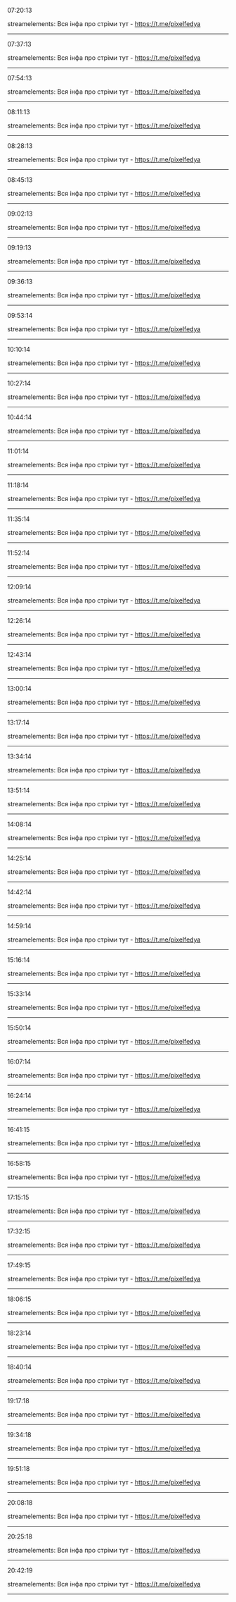 07:20:13

streamelements: Вся інфа про стріми тут - https://t.me/pixelfedya

---

07:37:13

streamelements: Вся інфа про стріми тут - https://t.me/pixelfedya

---

07:54:13

streamelements: Вся інфа про стріми тут - https://t.me/pixelfedya

---

08:11:13

streamelements: Вся інфа про стріми тут - https://t.me/pixelfedya

---

08:28:13

streamelements: Вся інфа про стріми тут - https://t.me/pixelfedya

---

08:45:13

streamelements: Вся інфа про стріми тут - https://t.me/pixelfedya

---

09:02:13

streamelements: Вся інфа про стріми тут - https://t.me/pixelfedya

---

09:19:13

streamelements: Вся інфа про стріми тут - https://t.me/pixelfedya

---

09:36:13

streamelements: Вся інфа про стріми тут - https://t.me/pixelfedya

---

09:53:14

streamelements: Вся інфа про стріми тут - https://t.me/pixelfedya

---

10:10:14

streamelements: Вся інфа про стріми тут - https://t.me/pixelfedya

---

10:27:14

streamelements: Вся інфа про стріми тут - https://t.me/pixelfedya

---

10:44:14

streamelements: Вся інфа про стріми тут - https://t.me/pixelfedya

---

11:01:14

streamelements: Вся інфа про стріми тут - https://t.me/pixelfedya

---

11:18:14

streamelements: Вся інфа про стріми тут - https://t.me/pixelfedya

---

11:35:14

streamelements: Вся інфа про стріми тут - https://t.me/pixelfedya

---

11:52:14

streamelements: Вся інфа про стріми тут - https://t.me/pixelfedya

---

12:09:14

streamelements: Вся інфа про стріми тут - https://t.me/pixelfedya

---

12:26:14

streamelements: Вся інфа про стріми тут - https://t.me/pixelfedya

---

12:43:14

streamelements: Вся інфа про стріми тут - https://t.me/pixelfedya

---

13:00:14

streamelements: Вся інфа про стріми тут - https://t.me/pixelfedya

---

13:17:14

streamelements: Вся інфа про стріми тут - https://t.me/pixelfedya

---

13:34:14

streamelements: Вся інфа про стріми тут - https://t.me/pixelfedya

---

13:51:14

streamelements: Вся інфа про стріми тут - https://t.me/pixelfedya

---

14:08:14

streamelements: Вся інфа про стріми тут - https://t.me/pixelfedya

---

14:25:14

streamelements: Вся інфа про стріми тут - https://t.me/pixelfedya

---

14:42:14

streamelements: Вся інфа про стріми тут - https://t.me/pixelfedya

---

14:59:14

streamelements: Вся інфа про стріми тут - https://t.me/pixelfedya

---

15:16:14

streamelements: Вся інфа про стріми тут - https://t.me/pixelfedya

---

15:33:14

streamelements: Вся інфа про стріми тут - https://t.me/pixelfedya

---

15:50:14

streamelements: Вся інфа про стріми тут - https://t.me/pixelfedya

---

16:07:14

streamelements: Вся інфа про стріми тут - https://t.me/pixelfedya

---

16:24:14

streamelements: Вся інфа про стріми тут - https://t.me/pixelfedya

---

16:41:15

streamelements: Вся інфа про стріми тут - https://t.me/pixelfedya

---

16:58:15

streamelements: Вся інфа про стріми тут - https://t.me/pixelfedya

---

17:15:15

streamelements: Вся інфа про стріми тут - https://t.me/pixelfedya

---

17:32:15

streamelements: Вся інфа про стріми тут - https://t.me/pixelfedya

---

17:49:15

streamelements: Вся інфа про стріми тут - https://t.me/pixelfedya

---

18:06:15

streamelements: Вся інфа про стріми тут - https://t.me/pixelfedya

---

18:23:14

streamelements: Вся інфа про стріми тут - https://t.me/pixelfedya

---

18:40:14

streamelements: Вся інфа про стріми тут - https://t.me/pixelfedya

---

19:17:18

streamelements: Вся інфа про стріми тут - https://t.me/pixelfedya

---

19:34:18

streamelements: Вся інфа про стріми тут - https://t.me/pixelfedya

---

19:51:18

streamelements: Вся інфа про стріми тут - https://t.me/pixelfedya

---

20:08:18

streamelements: Вся інфа про стріми тут - https://t.me/pixelfedya

---

20:25:18

streamelements: Вся інфа про стріми тут - https://t.me/pixelfedya

---

20:42:19

streamelements: Вся інфа про стріми тут - https://t.me/pixelfedya

---

